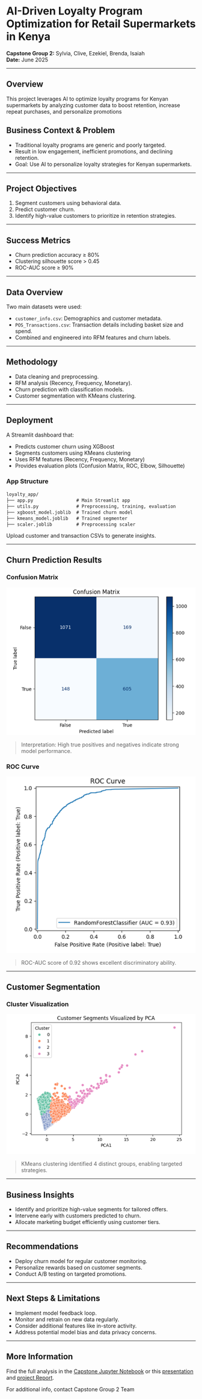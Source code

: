 # AI-Driven Loyalty Program Optimization for Retail Supermarkets in Kenya

**Capstone Group 2:** Sylvia, Clive, Ezekiel, Brenda, Isaiah  
**Date:** June 2025

---
## Overview
This project leverages AI to optimize loyalty programs for Kenyan supermarkets by analyzing customer data to boost retention, increase repeat purchases, and personalize promotions

## Business Context & Problem

- Traditional loyalty programs are generic and poorly targeted.
- Result in low engagement, inefficient promotions, and declining retention.
- Goal: Use AI to personalize loyalty strategies for Kenyan supermarkets.

---

## Project Objectives

1. Segment customers using behavioral data.
2. Predict customer churn.
3. Identify high-value customers to prioritize in retention strategies.

---
## Success Metrics
- Churn prediction accuracy ≥ 80%
- Clustering silhouette score > 0.45
- ROC-AUC score ≥ 90%

---

## Data Overview

Two main datasets were used:
- `customer_info.csv`: Demographics and customer metadata.
- `POS_Transactions.csv`: Transaction details including basket size and spend.
- Combined and engineered into RFM features and churn labels.

---

## Methodology

- Data cleaning and preprocessing.
- RFM analysis (Recency, Frequency, Monetary).
- Churn prediction with classification models.
- Customer segmentation with KMeans clustering.

---

## Deployment
A Streamlit dashboard that:
- Predicts customer churn using XGBoost
- Segments customers using KMeans clustering
- Uses RFM features (Recency, Frequency, Monetary)
- Provides evaluation plots (Confusion Matrix, ROC, Elbow, Silhouette)

### App Structure
```
loyalty_app/
├── app.py                # Main Streamlit app
├── utils.py              # Preprocessing, training, evaluation
├── xgboost_model.joblib  # Trained churn model
├── kmeans_model.joblib   # Trained segmenter
├── scaler.joblib         # Preprocessing scaler
```
Upload customer and transaction CSVs to generate insights.

---

## Churn Prediction Results

### Confusion Matrix
![Confusion Matrix](confusion_matrix.png)

> Interpretation: High true positives and negatives indicate strong model performance.

### ROC Curve
![ROC Curve](roc_curve.png)

> ROC-AUC score of 0.92 shows excellent discriminatory ability.

---

## Customer Segmentation

### Cluster Visualization
![Customer Segments](customer_segments.png)

> KMeans clustering identified 4 distinct groups, enabling targeted strategies.

---

## Business Insights

- Identify and prioritize high-value segments for tailored offers.
- Intervene early with customers predicted to churn.
- Allocate marketing budget efficiently using customer tiers.

---

## Recommendations

- Deploy churn model for regular customer monitoring.
- Personalize rewards based on customer segments.
- Conduct A/B testing on targeted promotions.

---

## Next Steps & Limitations

- Implement model feedback loop.
- Monitor and retrain on new data regularly.
- Consider additional features like in-store activity.
- Address potential model bias and data privacy concerns.

---

## More Information
Find the full analysis in the [Capstone Jupyter Notebook](./Group_2_Phase_5_Project_Capstone.ipynb) or this [presentation](./AI_Loyalty_Program_Presentation.pdf) and [project Report](./Loyalty_Program_Project_Report.pdf).

For additional info, contact Capstone Group 2 Team
